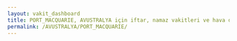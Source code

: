 ```yaml
---
layout: vakit_dashboard
title: PORT_MACQUARIE, AVUSTRALYA için iftar, namaz vakitleri ve hava durumu - ilçe/eyalet seç
permalink: /AVUSTRALYA/PORT_MACQUARIE/
---
```


<script type="text/javascript">
  var GLOBAL_COUNTRY = 'AVUSTRALYA';
  var GLOBAL_CITY = 'PORT_MACQUARIE';
  var GLOBAL_STATE = '';
  var lat = 72;
  var lon = 21;
</script>
